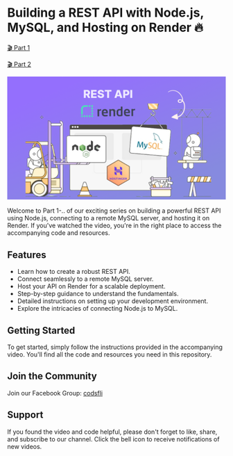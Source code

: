 # Building a REST API with Node.js, MySQL, and Hosting on Render 🔥

[🎬 Part 1 ](https://youtu.be/hhm4eR1O8Wk)

[🎬 Part 2 ](https://youtu.be/hhm4eR1O8Wk)

![rest api](thumbnail.png)

Welcome to Part 1-.. of our exciting series on building a powerful REST API using Node.js, connecting to a remote MySQL server, and hosting it on Render. If you've watched the video, you're in the right place to access the accompanying code and resources.

## Features

- Learn how to create a robust REST API.
- Connect seamlessly to a remote MySQL server.
- Host your API on Render for a scalable deployment.
- Step-by-step guidance to understand the fundamentals.
- Detailed instructions on setting up your development environment.
- Explore the intricacies of connecting Node.js to MySQL.

## Getting Started

To get started, simply follow the instructions provided in the accompanying video. You'll find all the code and resources you need in this repository.

## Join the Community

Join our Facebook Group: [codsfli](https://web.facebook.com/groups/codsfli/)

## Support

If you found the video and code helpful, please don't forget to like, share, and subscribe to our channel. Click the bell icon to receive notifications of new videos.
